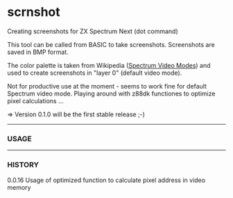 # scrnshot

Creating screenshots for ZX Spectrum Next (dot command)

This tool can be called from BASIC to take screenshots. Screenshots are saved in BMP format.

The color palette is taken from Wikipedia ([Spectrum Video Modes](https://en.wikipedia.org/wiki/ZX_Spectrum_graphic_modes)) and used to create screenshots in "layer 0" (default video mode).



Not for productive use at the moment - seems to work fine for default Spectrum video mode. Playing around with z88dk functiones to optimize pixel calculations ...

=> Version 0.1.0 will be the first stable release ;-)

---

### USAGE

[](https://github.com/essszettt/scrnshot/test/help.bmp)

---

### HISTORY

0.0.16  Usage of optimized function to calculate pixel address in video memory
